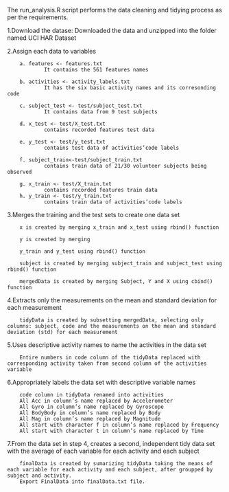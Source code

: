 The run_analysis.R script performs the data cleaning and tidying process as per the requirements.

1.Download the datase:
        Downloaded the data and unzipped into the folder named UCI HAR Dataset
        
2.Assign each data to variables

        a. features <- features.txt 
                It contains the 561 features names
        
        b. activities <- activity_labels.txt
                It has the six basic activity names and its corresonding code
                
        c. subject_test <- test/subject_test.txt 
                It contains data from 9 test subjects
                
        d. x_test <- test/X_test.txt
                contains recorded features test data

        e. y_test <- test/y_test.txt
                contains test data of activities’code labels
                
        f. subject_train<-test/subject_train.txt
                contains train data of 21/30 volunteer subjects being observed
        
        g. x_train <- test/X_train.txt
                contains recorded features train data
        h. y_train <- test/y_train.txt
                contains train data of activities’code labels

3.Merges the training and the test sets to create one data set

        x is created by merging x_train and x_test using rbind() function

        y is created by merging 

        y_train and y_test using rbind() function

        subject is created by merging subject_train and subject_test using rbind() function

        mergedData is created by merging Subject, Y and X using cbind() function

4.Extracts only the measurements on the mean and standard deviation for each measurement

        tidyData is created by subsetting mergedData, selecting only columns: subject, code and the measurements on the mean and standard deviation (std) for each measurement

5.Uses descriptive activity names to name the activities in the data set

        Entire numbers in code column of the tidyData replaced with corresponding activity taken from second column of the activities variable

6.Appropriately labels the data set with descriptive variable names

        code column in tidyData renamed into activities
        All Acc in column’s name replaced by Accelerometer
        All Gyro in column’s name replaced by Gyroscope
        All BodyBody in column’s name replaced by Body
        All Mag in column’s name replaced by Magnitude
        All start with character f in column’s name replaced by Frequency
        All start with character t in column’s name replaced by Time

7.From the data set in step 4, creates a second, independent tidy data set with the average of each variable for each activity and each subject

        finalData is created by sumarizing tidyData taking the means of each variable for each activity and each subject, after groupped by subject and activity.
        Export FinalData into finalData.txt file.